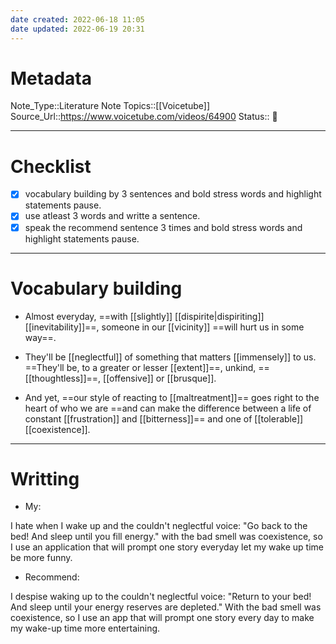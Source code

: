 ```yaml
---
date created: 2022-06-18 11:05
date updated: 2022-06-19 20:31
---
```


# Metadata

Note_Type::Literature Note
Topics::[[Voicetube]]
Source_Url::<https://www.voicetube.com/videos/64900>
Status:: 👶

---

# Checklist

- [x] vocabulary building by 3 sentences and bold stress words and highlight statements pause.
- [x] use atleast 3 words and writte a sentence.
- [x] speak the recommend sentence 3 times and bold stress words and highlight statements pause.

---

# Vocabulary building

- Almost everyday, ==with [[slightly]] [[dispirite|dispiriting]] [[inevitability]]==, someone in our [[vicinity]] ==will hurt us in some way==.

- They'll be [[neglectful]] of something that matters [[immensely]] to us. ==They'll be, to a greater or lesser [[extent]]==, unkind, ==[[thoughtless]]==, [[offensive]] or [[brusque]].

- And yet, ==our style of reacting to [[maltreatment]]== goes right to the heart of who we are ==and can make the difference between a life of constant [[frustration]] and [[bitterness]]== and one of [[tolerable]] [[coexistence]].

---

# Writting

- My:

I hate when I wake up and the couldn't neglectful voice: "Go back to the bed! And sleep until you fill energy." with the bad smell was coexistence, so I use an application that will prompt one story everyday let my wake up time be more funny.

- Recommend:

I despise waking up to the couldn't neglectful voice: "Return to your bed!
And sleep until your energy reserves are depleted."
With the bad smell was coexistence, so I use an app that will prompt one story every day to make my wake-up time more entertaining.
